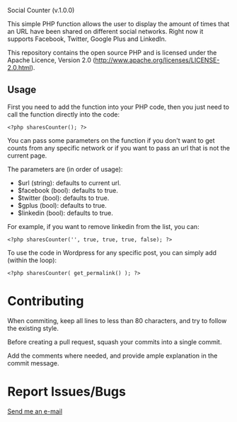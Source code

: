 Social Counter (v.1.0.0)

This simple PHP function allows the user to display the amount of times
that an URL have been shared on different social networks. Right now it
supports Facebook, Twitter, Google Plus and LinkedIn.

This repository contains the open source PHP and is licensed under the
Apache Licence, Version 2.0 (http://www.apache.org/licenses/LICENSE-2.0.html).


Usage
-----

First you need to add the function into your PHP code, then you just need
to call the function directly into the code:

	<?php sharesCounter(); ?>

You can pass some parameters on the function if you don't want to get counts
from any specific network or if you want to pass an url that is not the current
page.

The parameters are (in order of usage):

- $url (string): defaults to current url.
- $facebook (bool): defaults to true.
- $twitter (bool): defaults to true.
- $gplus (bool): defaults to true.
- $linkedin (bool): defaults to true.


For example, if you want to remove linkedin from the list, you can:

	<?php sharesCounter('', true, true, true, false); ?>


To use the code in Wordpress for any specific post, you can simply add (within the loop):

	<?php sharesCounter( get_permalink() ); ?>



Contributing
===========

When commiting, keep all lines to less than 80 characters, and try to
follow the existing style.

Before creating a pull request, squash your commits into a single commit.

Add the comments where needed, and provide ample explanation in the
commit message.


Report Issues/Bugs
===============
[Send me an e-mail](mailto:gusfune@epicawesome.co)